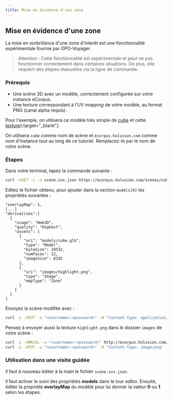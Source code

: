 ```yaml
---
title: Mise en évidence d'une zone
---
```


## Mise en évidence d'une zone

La mise en surbrillance d'une zone d'interêt est une fonctionnalité expérimentale fournie par DPO-Voyager.

 > Attention : Cette fonctionnalité est expérimentale et peut ne pas fonctionner correctement dans certaines situations. De plus, elle requiert des étapes manuelles via la ligne de commande.

### Prérequis

 - Une scène 3D avec un modèle, correctement configurée sur votre instance eCorpus.
 - Une texture correspondant à l'*UV mapping* de votre modèle, au format PNG (canal alpha requis).

Pour l'exemple, on utilisera ce modèle très simple de [cube](/assets/fixtures/cube.glb) et cette [texture](/assets/fixtures/highlight.png){:target="_blank"}.

On utilisera `cube` comme nom de scène et `ecorpus.holusion.com` comme nom d'instance tout au long de ce tutoriel. Remplacez-le par le nom de votre scène.

### Étapes

Dans votre terminal, tapez la commande suivante :
```bash
curl -XGET -L -o scene.svx.json https://ecorpus.holusion.com/scenes/cube/scene.svx.json
```

Editez le fichier obtenu, pour ajouter dans la section `models[0]` les propriétés suivantes :

```
"overlayMap": 1,
[...]
"derivatives":[
  {
    "usage": "Web3D",
    "quality": "Highest",
    "assets": [
      {
        "uri": "models/cube.glb",
        "type": "Model",
        "byteSize": 24532,
        "numFaces": 12,
        "imageSize": 8192
      },
      {
        "uri": "images/highlight.png",
        "type": "Image",
        "mapType": "Zone"
      }
    ]
  }
]
```
Envoyez la scène modifée avec :

```bash
curl -L -XPUT -u "<username>:<password>" -H "Content-Type: application/json" --data-binary @scene.svx.json http://ecorpus.holusion.com/scenes/cube/scene.svx.json
```

Pensez à envoyer aussi la texture `highlight.png` dans le dossier `images` de votre scène :

```bash
curl -L -XMKCOL -u "<username>:<password>" http://ecorpus.holusion.com/scenes/cube/images
curl -L -XPUT -u "<username>:<password>" -H "Content-Type: image/png" --data-binary @highlight.png http://ecorpus.holusion.com/scenes/cube/images/highlight.png
```


### Utilisation dans une visite guidée

Il faut à nouveau éditer à la main le fichier `scene.svx.json`.

Il faut activer le suivi des propriétés **models** dans le tour editor. Ensuite, éditer la propriété **overlayMap** du modèle pour lui donner la valeur **0** ou **1** selon les étapes.
